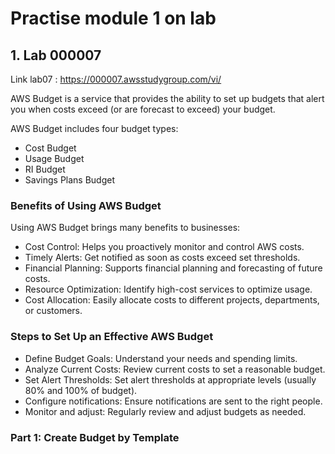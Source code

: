 # Practise module 1 on lab
## 1. Lab 000007
Link lab07 : https://000007.awsstudygroup.com/vi/

AWS Budget is a service that provides the ability to set up budgets that alert you when costs exceed (or are forecast to exceed) your budget.

AWS Budget includes four budget types:
+ Cost Budget
+ Usage Budget
+ RI Budget
+ Savings Plans Budget

### Benefits of Using AWS Budget

Using AWS Budget brings many benefits to businesses:
+ Cost Control: Helps you proactively monitor and control AWS costs.
+ Timely Alerts: Get notified as soon as costs exceed set thresholds.
+ Financial Planning: Supports financial planning and forecasting of future costs.
+ Resource Optimization: Identify high-cost services to optimize usage.
+ Cost Allocation: Easily allocate costs to different projects, departments, or customers.
### Steps to Set Up an Effective AWS Budget
+ Define Budget Goals: Understand your needs and spending limits.
+ Analyze Current Costs: Review current costs to set a reasonable budget.
+ Set Alert Thresholds: Set alert thresholds at appropriate levels (usually 80% and 100% of budget).
+ Configure notifications: Ensure notifications are sent to the right people.
+ Monitor and adjust: Regularly review and adjust budgets as needed.
### Part 1: Create Budget by Template
